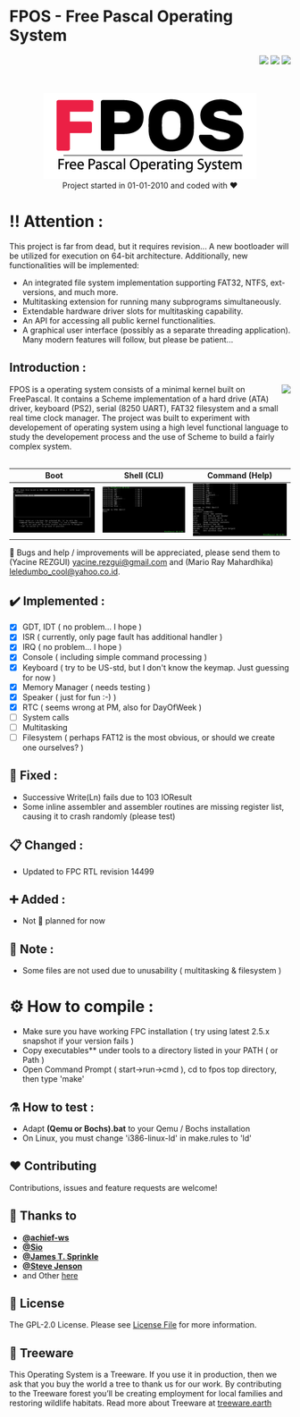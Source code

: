 # FPOS - Free Pascal Operating System
<div align="right">
<img src="https://img.shields.io/badge/Code-FreePascal-blue">
<img src="https://img.shields.io/badge/Version-0.01-green"> 
<a href="https://treeware.earth" target="_blank"><img src="https://img.shields.io/badge/dynamic/json?color=brightgreen&label=Treeware&query=%24.total&url=https%3A%2F%2Fpublic.offset.earth%2Fusers%2Ftreeware%2Ftrees" /></a>
</div>
<br/><br/>

<p align="center">
  <img src="res/fpos_logo.png"><br/>Project started in 01-01-2010 and coded with ❤️
</p>

# ‼️ Attention :
This project is far from dead, but it requires revision...
A new bootloader will be utilized for execution on 64-bit architecture. Additionally, new functionalities will be implemented:
- An integrated file system implementation supporting FAT32, NTFS, ext-versions, and much more.
- Multitasking extension for running many subprograms simultaneously.
- Extendable hardware driver slots for multitasking capability.
- An API for accessing all public kernel functionalities.
- A graphical user interface (possibly as a separate threading application).
Many modern features will follow, but please be patient...

## Introduction :
<img align="right" src="https://wiki.freepascal.org/images/9/92/built_with_fpc_logo.png">
FPOS is a operating system consists of a minimal kernel built on FreePascal. It contains a Scheme implementation of a hard drive (ATA) driver, keyboard (PS2), serial (8250 UART), FAT32 filesystem and a small real time clock manager. The project was built to experiment with developement of operating system using a high level functional language to study the developement process and the use of Scheme to build a fairly complex system.
<br><br>


Boot             |  Shell (CLI) | Command (Help)
:-------------------------:|:-------------------------:|:-------------------------:
<img src="res/fpos_boot.png" width="300">  |  <img src="res/fpos_shell.png" width="300">|  <img src="res/fpos_command.png" width="300">

🤝 Bugs and help / improvements will be appreciated, please send them to (Yacine REZGUI) yacine.rezgui@gmail.com and (Mario Ray Mahardhika) leledumbo_cool@yahoo.co.id.

## :heavy_check_mark: Implemented :
- [x] GDT, IDT       ( no problem... I hope )
- [x] ISR            ( currently, only page fault has additional handler )
- [x] IRQ            ( no problem... I hope  )
- [x] Console        ( including simple command processing )
- [x] Keyboard       ( try to be US-std, but I don't know the keymap. Just guessing for now )
- [x] Memory Manager ( needs testing )
- [x] Speaker        ( just for fun :-) )
- [x] RTC            ( seems wrong at PM, also for DayOfWeek )
- [ ] System calls
- [ ] Multitasking
- [ ] Filesystem     ( perhaps FAT12 is the most obvious, or should we create one ourselves? )

## 🔧 Fixed :
- Successive Write(Ln) fails due to 103 IOResult
- Some inline assembler and assembler routines are missing register list, causing it to crash randomly (please test)

## 📋 Changed :
- Updated to FPC RTL revision 14499

## ➕ Added :
- Not 📅 planned for now

## 📝 Note :
- Some files are not used due to unusability ( multitasking & filesystem )

# ⚙️ How to compile :
- Make sure you have working FPC installation ( try using latest 2.5.x snapshot if your version fails )
- Copy executables** under tools to a directory listed in your PATH ( or Path )
- Open Command Prompt ( start->run->cmd ), cd to fpos top directory, then type 'make'

## ⚗️ How to test :
- Adapt **(Qemu or Bochs).bat** to your Qemu / Bochs installation
- On Linux, you must change 'i386-linux-ld' in make.rules to 'ld'

## ❤️ Contributing
Contributions, issues and feature requests are welcome!

## 🙏 Thanks to
- **[@achief-ws](https://github.com/renderedideas-lab)**
- **[@Sio](https://github.com/SANiK)**
- **[@James T. Sprinkle](https://github.com/the-grue)**
- **[@Steve Jenson](https://github.com/stevej)**
- and Other [here](CONTRIBUTORS.md)

## 📓 License
The  GPL-2.0 License. Please see [License File](LICENSE.md) for more information.

## 🌳 Treeware
This Operating System is a Treeware. If you use it in production, then we ask that you buy the world a tree to thank us for our work. By contributing to the Treeware forest you’ll be creating employment for local families and restoring wildlife habitats. Read more about Treeware at [treeware.earth](http://treeware.earth)
